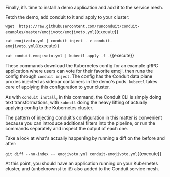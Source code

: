 Finally, it’s time to install a demo application and add it to the service mesh.

Fetch the demo, add conduit to it and apply to your cluster:

`wget  https://raw.githubusercontent.com/runconduit/conduit-examples/master/emojivoto/emojivoto.yml`{{execute}}

`cat emojivoto.yml | conduit inject - > conduit-emojivoto.yml`{{execute}}

`cat conduit-emojivoto.yml | kubectl apply -f -`{{execute}}

These commands download the Kubernetes config for an example gRPC application where users can vote for their favorite emoji, then runs the config through `conduit inject`. The config has the Conduit data plane proxies injected as sidecar containers in the demo's pods. `kubectl` takes care of applying this configuration to your cluster.

As with `conduit install`, in this command, the Conduit CLI is simply doing text transformations, with `kubectl` doing the heavy lifting of actually applying config to the Kubernetes cluster.

The pattern of injecting conduit's configuration in this matter is convenient because you can introduce additional filters into the pipeline, or run the commands separately and inspect the output of each one.

Take a look at what's actually happening by running a diff on the before and after:

`git diff --no-index -- emojivoto.yml conduit-emojivoto.yml`{{execute}}

At this point, you should have an application running on your Kubernetes cluster, and (unbeknownst to it!) also added to the Conduit service mesh.
